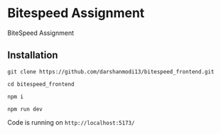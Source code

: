 # Bitespeed Assignment

BiteSpeed Assignment

## Installation

`git clone https://github.com/darshanmodi13/bitespeed_frontend.git`

`cd bitespeed_frontend`

`npm i`

`npm run dev`

Code is running on `http://localhost:5173/`
